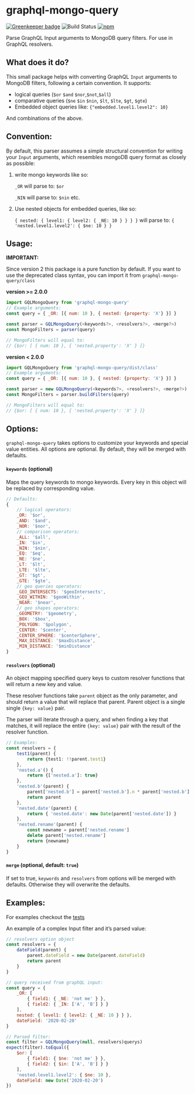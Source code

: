 # graphql-mongo-query

[![Greenkeeper badge](https://badges.greenkeeper.io/jfcieslak/graphql-mongo-query.svg)](https://greenkeeper.io/)
![Build Status](https://travis-ci.org/jfcieslak/graphql-mongo-query.svg?branch=master)
[![npm](https://img.shields.io/npm/v/@konfy/graphql-mongo-query.svg)](https://www.npmjs.com/package/@konfy/graphql-mongo-query)

Parse GraphQL Input arguments to MongoDB query filters. For use in GraphQL resolvers.

## What does it do?

This small package helps with converting GraphQL `Input` arguments  to MongoDB filters, following a certain convention. It supports:

-   logical queries (`$or` `$and` `$nor`,`$not`,`$all`)
-   comparative queries (`$ne` `$in` `$nin`, `$lt`, `$lte`, `$gt`, `$gte`)
-   Embedded object queries like: `{"embedded.level1.level2": 10}`

And combinations of the above.

## Convention:

By default, this parser assumes a simple structural convention for writing your `Input` arguments, which resembles mongoDB query format as closely as possible:

1.  write mongo keywords like so:

    `_OR`  will parse to: `$or`

	`_NIN` will parse to: `$nin` etc.

2.  Use nested objects for embedded queries, like so:

    `{ nested: { level1: { level2: { _NE: 10 } } } }` will parse to:
    `{ 'nested.level1.level2': { $ne: 10 } }`


## Usage:

**IMPORTANT:**

Since version 2 this package is a pure function by default. If you want to use the deprecated class syntax, you can import it from `graphql-mongo-query/class`

**version >= 2.0.0**

```javascript
import GQLMongoQuery from 'graphql-mongo-query'
// Example arguments:
const query = { _OR: [{ num: 10 }, { nested: {property: 'X'} }] }

const parser = GQLMongoQuery(<keywords?>, <resolvers?>, <merge?>)
const MongoFilters = parser(query)

// MongoFilters will equal to:
// {$or: [ { num: 10 }, { 'nested.property': 'X' } ]}
```

**version < 2.0.0**

```javascript
import GQLMongoQuery from 'graphql-mongo-query/dist/class'
// Example arguments:
const query = { _OR: [{ num: 10 }, { nested: {property: 'X'} }] }

const parser = new GQLMongoQuery(<keywords?>, <resolvers?>, <merge?>)
const MongoFilters = parser.buildFilters(query)

// MongoFilters will equal to:
// {$or: [ { num: 10 }, { 'nested.property': 'X' } ]}
```

## Options:

`graphql-mongo-query` takes options to customize your keywords and special value entities. All options are optional. By default, they will be merged with defaults.

#### `keywords` (optional)

Maps the query keywords to mongo keywords. Every key in this object will be replaced by corresponding value.

```javascript
// Defaults:
{
	// logical operators:
	_OR: '$or',
	_AND: '$and',
	_NOR: '$nor',
	// comparison operators:
	_ALL: '$all',
	_IN: '$in',
	_NIN: '$nin',
	_EQ: '$eq',
	_NE: '$ne',
	_LT: '$lt',
	_LTE: '$lte',
	_GT: '$gt',
	_GTE: '$gte',
	// geo queries operators:
	_GEO_INTERSECTS: '$geoIntersects',
	_GEO_WITHIN: '$geoWithin',
	_NEAR: '$near',
	// geo shapes operators:
	_GEOMETRY: '$geometry',
	_BOX: '$box',
	_POLYGON: '$polygon',
	_CENTER: '$center',
	_CENTER_SPHERE: '$centerSphere',
	_MAX_DISTANCE: '$maxDistance',
	_MIN_DISTANCE: '$minDistance'
}
```

#### `resolvers` (optional)

An object mapping specified query keys to custom resolver functions that will return a new key and value.

These resolver functions take `parent` object as the only parameter, and should return a value that will replace that parent. Parent object is a single single `{key: value}` pair.

The parser will iterate through a query, and when finding a key that matches, it will replace the entire `{key: value}` pair with the result of the resolver function.

```typescript
// Examples:
const resolvers = {
	test1(parent) {
		return {test1: !!parent.test1}
	},
	'nested.a'() {
		return {['nested.a']: true}
	},
	'nested.b'(parent) {
		parent['nested.b'] = parent['nested.b'].n * parent['nested.b'].n
		return parent
	},
	'nested.date'(parent) {
		return { 'nested.date': new Date(parent['nested.date']) }
	},
	'nested.rename'(parent) {
		const newname = parent['nested.rename']
		delete parent['nested.rename']
		return {newname}
	}
}
```
#### `merge` (optional, default: `true`)

If set to true, `keywords` and `resolvers` from options will be merged with defaults. Otherwise they will overwrite the defaults.

## Examples:

For examples checkout the [tests](https://github.com/jfcieslak/graphql-mongo-query/blob/master/tests/index.test.ts)

An example of a complex Input filter and it’s parsed value:

```javascript
// resolvers option object
const resolvers = {
	dateField(parent) {
		parent.dateField = new Date(parent.dateField)
		return parent
	}
}

// query received from graphQL input:
const query = {
	_OR: [
		{ field1: { _NE: 'not me' } },
		{ field2: { _IN: ['A', 'B'] } }
	],
	nested: { level1: { level2: { _NE: 10 } } },
	dateField: '2020-02-20'
}

// Parsed filter:
const filter = GQLMongoQuery(null, resolvers)querys)
expect(filter).toEqual({
	$or: [
		{ field1: { $ne: 'not me' } },
		{ field2: { $in: ['A', 'B'] } }
	],
	'nested.level1.level2': { $ne: 10 },
	dateField: new Date('2020-02-20')
})
```
